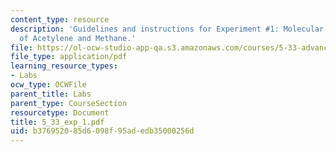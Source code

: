 ```yaml
---
content_type: resource
description: 'Guidelines and instructions for Experiment #1: Molecular Spectroscopy
  of Acetylene and Methane.'
file: https://ol-ocw-studio-app-qa.s3.amazonaws.com/courses/5-33-advanced-chemical-experimentation-and-instrumentation-fall-2007/b376952085d6098f95adedb35000256d_5_33_exp_1.pdf
file_type: application/pdf
learning_resource_types:
- Labs
ocw_type: OCWFile
parent_title: Labs
parent_type: CourseSection
resourcetype: Document
title: 5_33_exp_1.pdf
uid: b3769520-85d6-098f-95ad-edb35000256d
---
```

